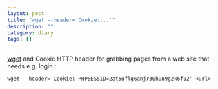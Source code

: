 ```yaml
---
layout: post
title: "wget --header='Cookie:...'"
description: ""
category: diary
tags: []
---
```


[wget](http://www.gnu.org/software/wget/manual/wget.html#HTTP-Options) and
Cookie HTTP header for grabbing pages from a web site that needs e.g. login :

    wget --header='Cookie: PHPSESSID=2at5uflg6anjr30hun9g2k6f02' <url>

